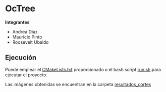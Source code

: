 # OcTree

**Integrantes**
- Andrea Diaz
- Mauricio Pinto
- Roosevelt Ubaldo

## Ejecución

Puede emplear el [CMakeLists.txt](CMakeLists.txt) proporcionado o el bash script [run.sh](run.sh) para ejecutar el proyecto. 

Las imágenes obtenidas se encuentran en la carpeta [resultados_cortes](resultados_cortes/)